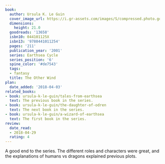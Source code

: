 ```yaml
---
book:
  author: Ursula K. Le Guin
  cover_image_url: https://i.gr-assets.com/images/S/compressed.photo.goodreads.com/books/1309285821l/13658.jpg
  dimensions:
    height: 21.0
  goodreads: '13658'
  isbn10: 044101125X
  isbn13: '9780441011254'
  pages: '211'
  publication_year: '2001'
  series: Earthsea Cycle
  series_position: '6'
  spine_color: '#de7543'
  tags:
  - fantasy
  title: The Other Wind
plan:
  date_added: '2018-04-03'
related_books:
- book: ursula-k-le-guin/tales-from-earthsea
  text: The previous book in the series.
- book: ursula-k-le-guin/the-daughter-of-odren
  text: The next book in the series.
- book: ursula-k-le-guin/a-wizard-of-earthsea
  text: The first book in the series.
review:
  date_read:
  - 2018-04-29
  rating: 4
---
```


A good end to the series. The different roles and characters were great, and the explanations of humans vs dragons
explained previous plots.
